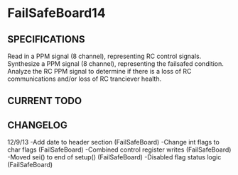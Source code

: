 FailSafeBoard14
===============

SPECIFICATIONS
--------------
Read in a PPM signal (8 channel), representing RC control signals.  Synthesize a PPM signal (8 channel), representing the failsafed condition.  Analyze the RC PPM signal to determine if there is a loss of RC communications and/or loss of RC tranciever health.

CURRENT TODO
------------

CHANGELOG
---------
12/9/13
-Add date to header section (FailSafeBoard)
-Change int flags to char flags (FailSafeBoard)
-Combined control register writes (FailSafeBoard)
-Moved sei() to end of setup() (FailSafeBoard)
-Disabled flag status logic (FailSafeBoard)